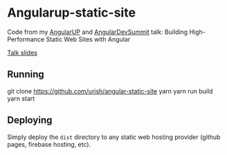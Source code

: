 # Angularup-static-site

Code from my [AngularUP](https://angular-up.com) and [AngularDevSummit](https://angulardevsummit.com) talk: Building High-Performance Static Web Sites with Angular

[Talk slides](https://goo.gl/tTviGS)

## Running

  git clone https://github.com/urish/angular-static-site
  yarn 
  yarn run build
  yarn start

## Deploying

Simply deploy the `dist` directory to any static web hosting provider (github pages, firebase hosting, etc).
